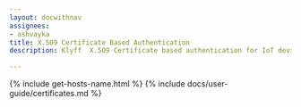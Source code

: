 ```yaml
---
layout: docwithnav
assignees:
- ashvayka
title: X.509 Certificate Based Authentication
description: Klyff  X.509 Certificate based authentication for IoT devices and projects.

---
```


{% include get-hosts-name.html %}
{% include docs/user-guide/certificates.md %}
